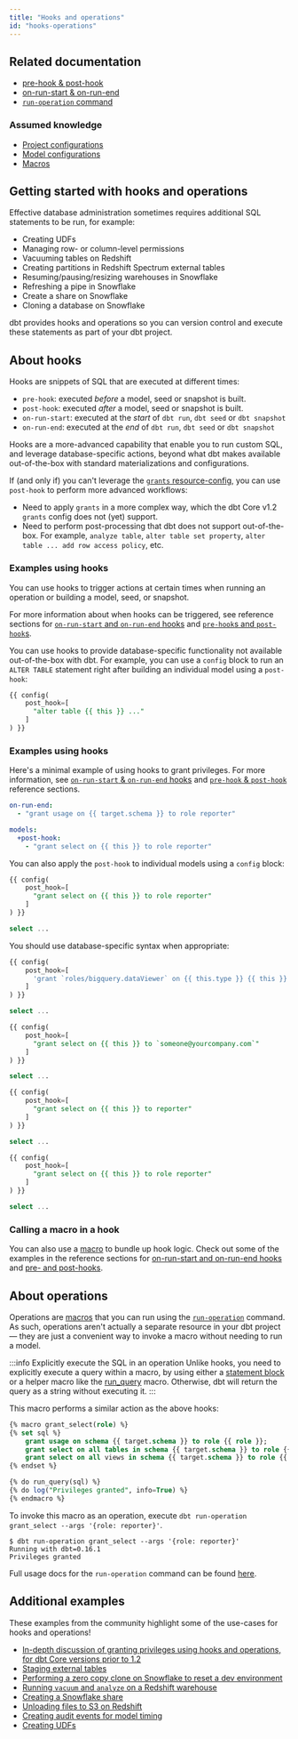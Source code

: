 ```yaml
---
title: "Hooks and operations"
id: "hooks-operations"
---
```


## Related documentation
* [pre-hook & post-hook](/reference/resource-configs/pre-hook-post-hook)
* [on-run-start & on-run-end](/reference/project-configs/on-run-start-on-run-end)
* [`run-operation` command](/reference/commands/run-operation)

### Assumed knowledge
* [Project configurations](/reference/dbt_project.yml.md)
* [Model configurations](/reference/model-configs)
* [Macros](/docs/build/jinja-macros#macros)

## Getting started with hooks and operations

Effective database administration sometimes requires additional SQL statements to be run, for example:
- Creating UDFs
- Managing row- or column-level permissions
- Vacuuming tables on Redshift
- Creating partitions in Redshift Spectrum external tables
- Resuming/pausing/resizing warehouses in Snowflake
- Refreshing a pipe in Snowflake
- Create a share on Snowflake
- Cloning a database on Snowflake

dbt provides hooks and operations so you can version control and execute these statements as part of your dbt project.

## About hooks

Hooks are snippets of SQL that are executed at different times:
  * `pre-hook`: executed _before_ a model, seed or snapshot is built.
  * `post-hook`: executed _after_ a model, seed or snapshot is built.
  * `on-run-start`: executed at the _start_ of `dbt run`, `dbt seed` or `dbt snapshot`
  * `on-run-end`: executed at the _end_ of `dbt run`, `dbt seed` or `dbt snapshot`

Hooks are a more-advanced capability that enable you to run custom SQL, and leverage database-specific actions, beyond what dbt makes available out-of-the-box with standard materializations and configurations.

<Snippet src="hooks-to-grants" />

<VersionBlock firstVersion="1.2">

If (and only if) you can't leverage the [`grants` resource-config](/reference/resource-configs/grants), you can use `post-hook` to perform more advanced workflows:

* Need to apply `grants` in a more complex way, which the dbt Core v1.2 `grants` config does not (yet) support.
* Need to perform post-processing that dbt does not support out-of-the-box. For example, `analyze table`, `alter table set property`, `alter table ... add row access policy`, etc.

### Examples using hooks

You can use hooks to trigger actions at certain times when running an operation or building a model, seed, or snapshot.

For more information about when hooks can be triggered, see reference sections for [`on-run-start` and `on-run-end` hooks](/reference/project-configs/on-run-start-on-run-end) and [`pre-hook`s and `post-hook`s](/reference/resource-configs/pre-hook-post-hook).

You can use hooks to provide database-specific functionality not available out-of-the-box with dbt. For example, you can use a `config` block to run an `ALTER TABLE` statement right after building an individual model using a `post-hook`:

<File name='models/<model_name>.sql'>

```sql
{{ config(
    post_hook=[
      "alter table {{ this }} ..."
    ]
) }}
```

</File>


</VersionBlock>

<VersionBlock lastVersion="1.1">

### Examples using hooks

Here's a minimal example of using hooks to grant privileges. For more information, see [`on-run-start` & `on-run-end` hooks](/reference/project-configs/on-run-start-on-run-end) and [`pre-hook` & `post-hook`](/reference/resource-configs/pre-hook-post-hook) reference sections.

<File name='dbt_project.yml'>

```yml
on-run-end:
  - "grant usage on {{ target.schema }} to role reporter"

models:
  +post-hook:
    - "grant select on {{ this }} to role reporter"

```

</File>

You can also apply the `post-hook` to individual models using a `config` block:

<File name='models/<model_name>.sql'>

```sql
{{ config(
    post_hook=[
      "grant select on {{ this }} to role reporter"
    ]
) }}

select ...

```

</File>

You should use database-specific syntax when appropriate:

<WHCode>

<div warehouse="BigQuery">

<File name='models/<model_name>.sql'>

```sql
{{ config(
    post_hook=[
      'grant `roles/bigquery.dataViewer` on {{ this.type }} {{ this }} to "user:someone@yourcompany.com"'
    ]
) }}

select ...

```

</File>

</div>

<div warehouse="Databricks">

<File name='models/<model_name>.sql'>

```sql
{{ config(
    post_hook=[
      "grant select on {{ this }} to `someone@yourcompany.com`"
    ]
) }}

select ...

```

</File>

</div>

<div warehouse="Redshift">

<File name='models/<model_name>.sql'>

```sql
{{ config(
    post_hook=[
      "grant select on {{ this }} to reporter"
    ]
) }}

select ...

```

</File>

</div>

<div warehouse="Snowflake">

<File name='models/<model_name>.sql'>

```sql
{{ config(
    post_hook=[
      "grant select on {{ this }} to role reporter"
    ]
) }}

select ...

```

</File>

</div>

</WHCode>

</VersionBlock>

### Calling a macro in a hook

You can also use a [macro](/docs/build/jinja-macros#macros) to bundle up hook logic. Check out some of the examples in the reference sections for [on-run-start and on-run-end hooks](/reference/project-configs/on-run-start-on-run-end) and [pre- and post-hooks](/reference/resource-configs/pre-hook-post-hook).

## About operations

Operations are [macros](/docs/build/jinja-macros#macros) that you can run using the [`run-operation`](/reference/commands/run-operation) command. As such, operations aren't actually a separate resource in your dbt project — they are just a convenient way to invoke a macro without needing to run a model.

:::info Explicitly execute the SQL in an operation
Unlike hooks, you need to explicitly execute a query within a macro, by using either a [statement block](/reference/dbt-jinja-functions/statement-blocks) or a helper macro like the [run_query](/reference/dbt-jinja-functions/run_query) macro. Otherwise, dbt will return the query as a string without executing it.
:::

This macro performs a similar action as the above hooks:

<File name='macros/grant_select.sql'>

```sql
{% macro grant_select(role) %}
{% set sql %}
    grant usage on schema {{ target.schema }} to role {{ role }};
    grant select on all tables in schema {{ target.schema }} to role {{ role }};
    grant select on all views in schema {{ target.schema }} to role {{ role }};
{% endset %}

{% do run_query(sql) %}
{% do log("Privileges granted", info=True) %}
{% endmacro %}

```

</File>

To invoke this macro as an operation, execute `dbt run-operation grant_select --args '{role: reporter}'`.

```
$ dbt run-operation grant_select --args '{role: reporter}'
Running with dbt=0.16.1
Privileges granted

```

Full usage docs for the `run-operation` command can be found [here](/reference/commands/run-operation).


## Additional examples

These examples from the community highlight some of the use-cases for hooks and operations!

* [In-depth discussion of granting privileges using hooks and operations, for dbt Core versions prior to 1.2](https://discourse.getdbt.com/t/the-exact-grant-statements-we-use-in-a-dbt-project/430)
* [Staging external tables](https://github.com/dbt-labs/dbt-external-tables)
* [Performing a zero copy clone on Snowflake to reset a dev environment](https://discourse.getdbt.com/t/creating-a-dev-environment-quickly-on-snowflake/1151/2)
* [Running `vacuum` and `analyze` on a Redshift warehouse](https://github.com/dbt-labs/redshift/tree/0.2.3/#redshift_maintenance_operation-source)
* [Creating a Snowflake share](https://discourse.getdbt.com/t/how-drizly-is-improving-collaboration-with-external-partners-using-dbt-snowflake-shares/1110)
* [Unloading files to S3 on Redshift](https://github.com/dbt-labs/redshift/tree/0.2.3/#unload_table-source)
* [Creating audit events for model timing](https://github.com/dbt-labs/dbt-event-logging)
* [Creating UDFs](https://discourse.getdbt.com/t/using-dbt-to-manage-user-defined-functions/18)
